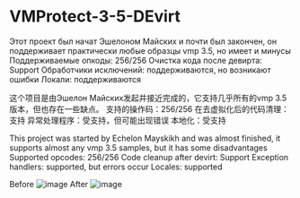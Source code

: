# VMProtect-3-5-DEvirt
Этот проект был начат Эшелоном Майских и почти был закончен, он поддерживает практически любые образцы vmp 3.5, но имеет и минусы
Поддерживаемые опкоды:  256/256
Очистка кода после девирта: Support
Обработчики исключений: поддерживаются, но возникают ошибки
Локали: поддерживаются


这个项目是由Эшелон Майских发起并接近完成的，它支持几乎所有的vmp 3.5版本，但也存在一些缺点。
支持的操作码：256/256
在去虚拟化后的代码清理：支持
异常处理程序：受支持，但可能出现错误
本地化：受支持


This project was started by Echelon Mayskikh and was almost finished, it supports almost any vmp 3.5 samples, but it has some disadvantages
Supported opcodes: 256/256
Code cleanup after devirt: Support
Exception handlers: supported, but errors occur
Locales: supported

Before
![image](https://user-images.githubusercontent.com/123959803/215494345-f148b214-1052-4a7c-beea-e6bcf487626a.png)
After
![image](https://user-images.githubusercontent.com/123959803/215494623-6ad54317-743c-4d3b-8e66-96e0f52de019.png)

